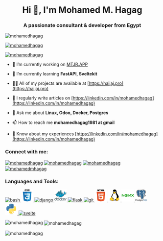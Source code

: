 <h1 align="center">Hi 👋, I'm Mohamed M. Hagag</h1>
<h3 align="center">A passionate consultant & developer from Egypt</h3>

<p align="left"> <img src="https://komarev.com/ghpvc/?username=mohamedhagag&label=Profile%20views&color=0e75b6&style=flat" alt="mohamedhagag" /> </p>

<p align="left"> <a href="https://github.com/ryo-ma/github-profile-trophy"><img src="https://github-profile-trophy.vercel.app/?username=mohamedhagag" alt="mohamedhagag" /></a> </p>

<p align="left"> <a href="https://twitter.com/mohamedhagag" target="blank"><img src="https://img.shields.io/twitter/follow/mohamedhagag?logo=twitter&style=for-the-badge" alt="mohamedhagag" /></a> </p>

- 🔭 I’m currently working on [MTJR.APP](http://ww.m15.mtjr.app/r/WxD)

- 🌱 I’m currently learning **FastAPI, Sveltekit**

- 👨‍💻 All of my projects are available at [https://hajjaj.pro](https://hajjaj.pro)

- 📝 I regularly write articles on [https://linkedin.com/in/mohamedhagag](https://linkedin.com/in/mohamedhagag)

- 💬 Ask me about **Linux, Odoo, Docker, Postgres**

- 📫 How to reach me **mohamedhagag1981 at gmail**

- 📄 Know about my experiences [https://linkedin.com/in/mohamedhagag](https://linkedin.com/in/mohamedhagag)

<h3 align="left">Connect with me:</h3>
<p align="left">
<a href="https://dev.to/mohamedhagag" target="blank"><img align="center" src="https://raw.githubusercontent.com/rahuldkjain/github-profile-readme-generator/master/src/images/icons/Social/devto.svg" alt="mohamedhagag" height="30" width="40" /></a>
<a href="https://twitter.com/mohamedhagag" target="blank"><img align="center" src="https://raw.githubusercontent.com/rahuldkjain/github-profile-readme-generator/master/src/images/icons/Social/twitter.svg" alt="mohamedhagag" height="30" width="40" /></a>
<a href="https://linkedin.com/in/mohamedhagag" target="blank"><img align="center" src="https://raw.githubusercontent.com/rahuldkjain/github-profile-readme-generator/master/src/images/icons/Social/linked-in-alt.svg" alt="mohamedhagag" height="30" width="40" /></a>
<a href="https://www.youtube.com/c/mohamedmhagag" target="blank"><img align="center" src="https://raw.githubusercontent.com/rahuldkjain/github-profile-readme-generator/master/src/images/icons/Social/youtube.svg" alt="mohamedmhagag" height="30" width="40" /></a>
</p>

<h3 align="left">Languages and Tools:</h3>
<p align="left"> <a href="https://www.gnu.org/software/bash/" target="_blank" rel="noreferrer"> <img src="https://www.vectorlogo.zone/logos/gnu_bash/gnu_bash-icon.svg" alt="bash" width="40" height="40"/> </a> <a href="https://www.w3schools.com/css/" target="_blank" rel="noreferrer"> <img src="https://raw.githubusercontent.com/devicons/devicon/master/icons/css3/css3-original-wordmark.svg" alt="css3" width="40" height="40"/> </a> <a href="https://www.djangoproject.com/" target="_blank" rel="noreferrer"> <img src="https://cdn.worldvectorlogo.com/logos/django.svg" alt="django" width="40" height="40"/> </a> <a href="https://www.docker.com/" target="_blank" rel="noreferrer"> <img src="https://raw.githubusercontent.com/devicons/devicon/master/icons/docker/docker-original-wordmark.svg" alt="docker" width="40" height="40"/> </a> <a href="https://flask.palletsprojects.com/" target="_blank" rel="noreferrer"> <img src="https://www.vectorlogo.zone/logos/pocoo_flask/pocoo_flask-icon.svg" alt="flask" width="40" height="40"/> </a> <a href="https://git-scm.com/" target="_blank" rel="noreferrer"> <img src="https://www.vectorlogo.zone/logos/git-scm/git-scm-icon.svg" alt="git" width="40" height="40"/> </a> <a href="https://www.w3.org/html/" target="_blank" rel="noreferrer"> <img src="https://raw.githubusercontent.com/devicons/devicon/master/icons/html5/html5-original-wordmark.svg" alt="html5" width="40" height="40"/> </a> <a href="https://www.linux.org/" target="_blank" rel="noreferrer"> <img src="https://raw.githubusercontent.com/devicons/devicon/master/icons/linux/linux-original.svg" alt="linux" width="40" height="40"/> </a> <a href="https://www.nginx.com" target="_blank" rel="noreferrer"> <img src="https://raw.githubusercontent.com/devicons/devicon/master/icons/nginx/nginx-original.svg" alt="nginx" width="40" height="40"/> </a> <a href="https://www.postgresql.org" target="_blank" rel="noreferrer"> <img src="https://raw.githubusercontent.com/devicons/devicon/master/icons/postgresql/postgresql-original-wordmark.svg" alt="postgresql" width="40" height="40"/> </a> <a href="https://www.python.org" target="_blank" rel="noreferrer"> <img src="https://raw.githubusercontent.com/devicons/devicon/master/icons/python/python-original.svg" alt="python" width="40" height="40"/> </a> <a href="https://svelte.dev" target="_blank" rel="noreferrer"> <img src="https://upload.wikimedia.org/wikipedia/commons/1/1b/Svelte_Logo.svg" alt="svelte" width="40" height="40"/> </a> </p>

<p><img align="left" src="https://github-readme-stats.vercel.app/api/top-langs?username=mohamedhagag&show_icons=true&locale=en&layout=compact" alt="mohamedhagag" /></p>

<p>&nbsp;<img align="center" src="https://github-readme-stats.vercel.app/api?username=mohamedhagag&show_icons=true&locale=en" alt="mohamedhagag" /></p>

<p><img align="center" src="https://github-readme-streak-stats.herokuapp.com/?user=mohamedhagag&" alt="mohamedhagag" /></p>

